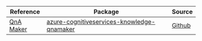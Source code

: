 | Reference | Package | Source |
|---|---|---|
|[QnA Maker](cognitiveservices-knowledge-qnamaker-readme.md)|[azure-cognitiveservices-knowledge-qnamaker](https://pypi.org/project/azure-cognitiveservices-knowledge-qnamaker)|[Github](https://github.com/Azure/azure-sdk-for-python)|
